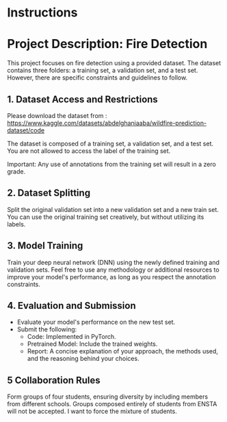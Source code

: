 # Instructions

# Project Description: Fire Detection

This project focuses on fire detection using a provided dataset. The dataset contains three folders: a training set, a validation set, and a test set. However, there are specific constraints and guidelines to follow.

## 1. Dataset Access and Restrictions
Please download the dataset from : https://www.kaggle.com/datasets/abdelghaniaaba/wildfire-prediction-dataset/code

The dataset is composed of a training set, a validation set, and a test set. You are not allowed to access the label of the training set. 

Important: Any use of annotations from the training set will result in a zero grade.

## 2. Dataset Splitting
Split the original validation set into a new validation set and a new train set. You can use the original training set creatively, but without utilizing its labels.

## 3. Model Training
Train your deep neural network (DNN) using the newly defined training and validation sets. Feel free to use any methodology or additional resources to improve your model's performance, as long as you respect the annotation constraints.

## 4. Evaluation and Submission
- Evaluate your model's performance on the new test set.
- Submit the following:
    - Code: Implemented in PyTorch.
    - Pretrained Model: Include the trained weights.
    - Report: A concise explanation of your approach, the methods used, and the reasoning behind your choices.

## 5 Collaboration Rules
Form groups of four students, ensuring diversity by including members from different schools. Groups composed entirely of students from ENSTA will not be accepted. I want to force the mixture of students.